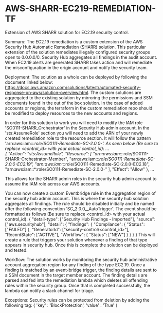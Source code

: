 # AWS-SHARR-EC219-REMEDIATION-TF
Extension of AWS SHARR solution for EC2.19 security control.

Summary:
The EC2.19 remediation is a custom extension of the AWS Security Hub Automatic Remediation (SHARR) solution. This particular extension of the solution remediates illegally configured security groups open to 0.0.0.0/0. Security Hub aggregates all findings in the audit account. When EC2.19 alerts are generated SHARR takes action and will remediate the misconfiguration in the origin account and notify the security team. 

Deployment:
The solution as a whole can be deployed by following the document linked below: https://docs.aws.amazon.com/solutions/latest/automated-security-response-on-aws/solution-overview.html. The custom solutions are aggregated to the existing solution by mirroring the permissions and SSM documents found in the out of the box solution. In the case of added accounts or regions, the terraform in the custom remediation repo should be modified to deploy resources to the new accounts and regions.

In order for this solution to work you will need to modify the IAM role 'SO0111-SHARR_Orchestrator' in the Security Hub admin account. In the 'sts:AssumeRole' section you will need to add the ARN of your newly created remediation role to the resource section. It will follow the pattern 'arn:aws:iam::*:role/SO0111-Remediate-SC-2.0.0-<new-control-id>'. As seen below (Be sure to replace <control_id> with your actual control_id):
...		
        {
			"Action": "sts:AssumeRole",
			"Resource": [
				"arn:aws:iam::*:role/SO0111-SHARR-Orchestrator-Member",
				"arn:aws:iam::*:role/SO0111-Remediate-SC-2.0.0-EC2.19",
				"arn:aws:iam::*:role/SO0111-Remediate-SC-2.0.0-EC2.18",
                "arn:aws:iam::*:role/SO0111-Remediate-SC-2.0.0-<control-id>"
			],
			"Effect": "Allow"
		},
...

This allows for the SHARR admin roles in the security hub admin account to assume the IAM role across our AWS accounts.

You can now create a custom Eventbridge rule in the aggregation region of the security hub admin account. This is where the security hub solution aggregates all findings. The rule should be disabled initially and be named after the following convention 'SC_2.0.0_<control-id>_AutoTrigger'. The event should be formatted as follows (Be sure to replace <control_id> with your actual control_id):
{
  "detail-type": ["Security Hub Findings - Imported"],
  "source": ["aws.securityhub"],
  "detail": {
    "findings": {
      "Compliance": {
        "Status": ["FAILED"]
      },
      "GeneratorId": ["security-control/<control_id>"],
      "RecordState": ["ACTIVE"],
      "Workflow": {
        "Status": ["NEW"]
      }
    }
  }
}
This will create a rule that triggers your solution whenever a finding of that type appears in security hub.
Once this is complete the solution can be deployed and tested. 

Workflow:
The solution works by monitoring the security hub administrative account aggregation region for any finding of the type EC2.19. Once a finding is matched by an event-bridge trigger, the finding details are sent to a SSM document in the target member account. The finding details are parsed and fed into the remediation lambda which deletes all offending rules within the security group. Once that is completed successfully, the lambda can notify a slack channel for triage.

Exceptions:
Security rules can be protected from deletion by adding the following tag:
{
'key' : 'BlockProtection',
'value' : 'True' 
}

